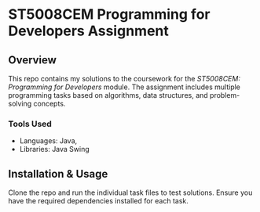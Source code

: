 # ST5008CEM Programming for Developers Assignment

## Overview

This repo contains my solutions to the coursework for the *ST5008CEM: Programming for Developers* module. The assignment includes multiple programming tasks based on algorithms, data structures, and problem-solving concepts.

### Tools Used
- Languages: Java, 
- Libraries: Java Swing

## Installation & Usage

Clone the repo and run the individual task files to test solutions. Ensure you have the required dependencies installed for each task.

